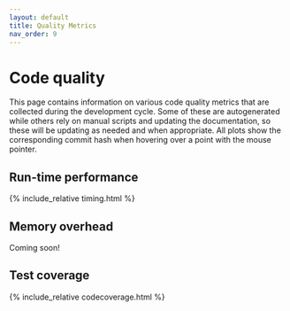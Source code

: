 ```yaml
---
layout: default
title: Quality Metrics
nav_order: 9
---
```


# Code quality

This page contains information on various code quality metrics
that are collected during the development cycle. Some of these
are autogenerated while others rely on manual scripts and updating
the documentation, so these will be updating as needed and when
appropriate. All plots show the corresponding commit hash
when hovering over a point with the mouse pointer.

## Run-time performance

{% include_relative timing.html %}

## Memory overhead

Coming soon!

## Test coverage

{% include_relative codecoverage.html %}
